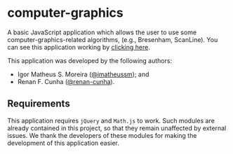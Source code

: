 # computer-graphics

A basic JavaScript application which allows the user to use some computer-graphics-related algorithms, (e.g., Bresenham, ScanLine). You can see this application working by [clicking here](https://imatheussm.github.io/computer-graphics/index.html).

This application was developed by the following authors:

 - Igor Matheus S. Moreira ([@imatheussm](https://github.com/imatheussm)); and
 - Renan F. Cunha ([@renan-cunha](https://github.com/renan-cunha)).
 
## Requirements

This application requires `jQuery` and `Math.js` to work. Such modules are already contained in this project, so that they remain unaffected by external issues. We thank the developers of these modules for making the development of this application easier.
